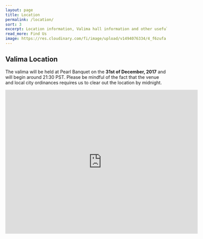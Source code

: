 ```yaml
---
layout: page
title: Location
permalink: /location/
sort: 3
excerpt: Location information, Valima hall information and other useful tidbits
read_more: Find Us
image: https://res.cloudinary.com/fi/image/upload/v1494076334/4_f6zufa.jpg
---
```


## Valima Location

The valima will be held at Pearl Banquet on the **31st of December, 2017** and will begin around 21:30 PST. Please be mindful of the fact that the venue and local city ordinances requires us to clear out the location by midnight.

<iframe width="600" height="450" frameborder="0" style="border:0"
src="https://www.google.com/maps/embed/v1/place?q=place_id:ChIJab5pyxc5sz4RGP2Kd4hJOHk&key=AIzaSyCBxuzLCzpIG7pHUhJb20dQlfpkwPcEKLE&zoom=18" allowfullscreen></iframe>